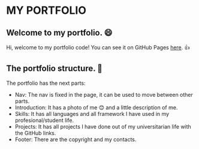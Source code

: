 # MY PORTFOLIO

## Welcome to my portfolio. :smile:

Hi, welcome to my portfolio code! You can see it on GitHub Pages [here](https://loreenzo02.github.io). :thumbsup:

## The portfolio structure. :notebook:

The portfolio has the next parts:
- Nav: The nav is fixed in the page, it can be used to move between other parts.
- Introduction: It has a photo of me :blush: and a little description of me.
- Skills: It has all languages and all framework I have used in my profesional/student life.
- Projects: It has all projects I have done out of my universitarian life with the GitHub links.
- Footer: There are the copyright and my contacts.
